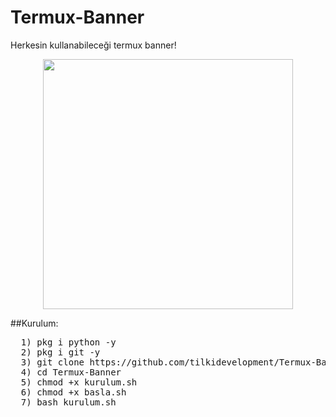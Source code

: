 # Termux-Banner
Herkesin kullanabileceği termux banner!
<p>
  <center><img src="https://cdn.discordapp.com/attachments/1121720939919454249/1191102523940028516/Screenshot_20231231-222920_Termux.jpg?ex=65a437ab&is=6591c2ab&hm=6de7a0ab8b26955c9f65fb38cb13ac4ad6b0ab07a5db12073e075a766be4ad4b&" width="400"  /></center>
</p>

##Kurulum:
  <pre>
  1) pkg i python -y
  2) pkg i git -y
  3) git clone https://github.com/tilkidevelopment/Termux-Banner
  4) cd Termux-Banner
  5) chmod +x kurulum.sh
  6) chmod +x basla.sh
  7) bash kurulum.sh
</pre>
